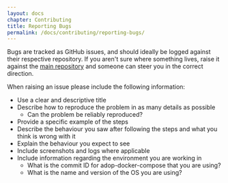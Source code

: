 ```yaml
---
layout: docs
chapter: Contributing
title: Reporting Bugs
permalink: /docs/contributing/reporting-bugs/
---
```


Bugs are tracked as GitHub issues, and should ideally be logged against their respective repository. If you aren't sure where something lives, raise it against the [main repository](https://github.com/Accenture/adop-docker-compose/issues) and someone can steer you in the correct direction.

When raising an issue please include the following information:

* Use a clear and descriptive title
* Describe how to reproduce the problem in as many details as possible
    * Can the problem be reliably reproduced?
* Provide a specific example of the steps
* Describe the behaviour you saw after following the steps and what you think is wrong with it
* Explain the behaviour you expect to see
* Include screenshots and logs where applicable
* Include information regarding the environment you are working in
    * What is the commit ID for adop-docker-compose that you are using?
    * What is the name and version of the OS you are using?
